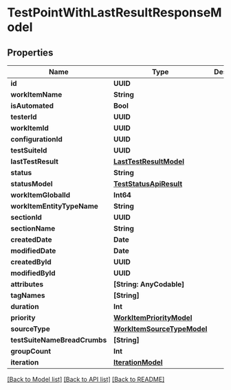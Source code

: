 # TestPointWithLastResultResponseModel

## Properties
Name | Type | Description | Notes
------------ | ------------- | ------------- | -------------
**id** | **UUID** |  | 
**workItemName** | **String** |  | [optional] 
**isAutomated** | **Bool** |  | 
**testerId** | **UUID** |  | [optional] 
**workItemId** | **UUID** |  | 
**configurationId** | **UUID** |  | [optional] 
**testSuiteId** | **UUID** |  | 
**lastTestResult** | [**LastTestResultModel**](LastTestResultModel.md) |  | [optional] 
**status** | **String** |  | [optional] 
**statusModel** | [**TestStatusApiResult**](TestStatusApiResult.md) |  | [optional] 
**workItemGlobalId** | **Int64** |  | [optional] 
**workItemEntityTypeName** | **String** |  | [optional] 
**sectionId** | **UUID** |  | 
**sectionName** | **String** |  | [optional] 
**createdDate** | **Date** |  | [optional] 
**modifiedDate** | **Date** |  | [optional] 
**createdById** | **UUID** |  | 
**modifiedById** | **UUID** |  | [optional] 
**attributes** | **[String: AnyCodable]** |  | [optional] 
**tagNames** | **[String]** |  | [optional] 
**duration** | **Int** |  | 
**priority** | [**WorkItemPriorityModel**](WorkItemPriorityModel.md) |  | 
**sourceType** | [**WorkItemSourceTypeModel**](WorkItemSourceTypeModel.md) |  | 
**testSuiteNameBreadCrumbs** | **[String]** |  | [optional] 
**groupCount** | **Int** |  | [optional] 
**iteration** | [**IterationModel**](IterationModel.md) |  | [optional] 

[[Back to Model list]](../README.md#documentation-for-models) [[Back to API list]](../README.md#documentation-for-api-endpoints) [[Back to README]](../README.md)


